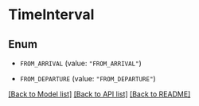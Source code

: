 # TimeInterval

## Enum


* `FROM_ARRIVAL` (value: `"FROM_ARRIVAL"`)

* `FROM_DEPARTURE` (value: `"FROM_DEPARTURE"`)


[[Back to Model list]](../README.md#documentation-for-models) [[Back to API list]](../README.md#documentation-for-api-endpoints) [[Back to README]](../README.md)


